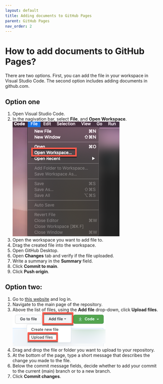 ```yaml
---
layout: default
title: Adding documents to GitHub Pages
parent: GitHub Pages
nav_order: 2
---
```

 
# How to add documents to GitHub Pages?  

There are two options. First, you can add the file in your workspace in Visual Studio Code. The second option includes adding documents in github.com.  

## Option one  

1. Open Visual Studio Code.
2. In the nagivation bar, select **File**, and **Open Workspace**.
    ![workspace](/assets/images/workspace.png)
3. Open the workspace you want to add file to.
4. Drag the created file into the workspace.
5. Open GitHub Desktop.
6. Open **Changes** tab and verify if the file uploaded.
7. Write a summary in the **Summary** field.
8. Click **Commit to main**.
9. Click **Push origin**.  


## Option two:

1. Go to [this website](https://github.com//) and log in.  
2. Navigate to the main page of the repository.
3. Above the list of files, using the **Add file** drop-down, click **Upload files**.
     ![upload](/assets/images/upload.png)   
4. Drag and drop the file or folder you want to upload to your repository.
5. At the bottom of the page, type a short message that describes the change you made to the file. 
6. Below the commit message fields, decide whether to add your commit to the current (main) branch or to a new branch.
7. Click **Commit changes**.